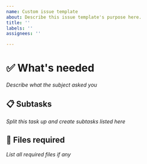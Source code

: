 ```yaml
---
name: Custom issue template
about: Describe this issue template's purpose here.
title: ''
labels: ''
assignees: ''

---
```


# :white_check_mark: What's needed
*Describe what the subject asked you*

## 📋 Subtasks
*Split this task up and create subtasks listed here*

## :file_folder: Files required
*List all required files if any*
